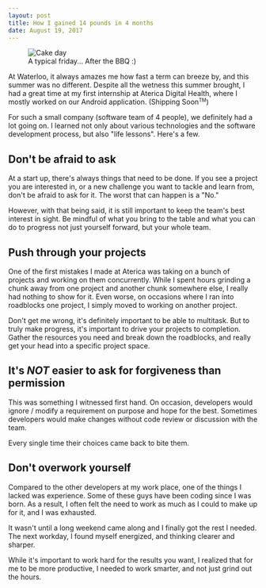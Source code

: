 ```yaml
---
layout: post
title: How I gained 14 pounds in 4 months
date: August 19, 2017
---
```


<figure class = "figure">
	<img src="{{site.url}}/static/img/blog_assets/coop1.jpg" alt="Cake day" class="img-responsive">
	<figcaption class="figure-caption">A typical friday... After the BBQ :)</figcaption>
</figure>

At Waterloo, it always amazes me how fast a term can breeze by, and this summer was no different. Despite all the wetness this summer brought, I had a great time at my first internship at Aterica Digital Health, where I mostly worked on our Android application. (Shipping Soon<small><sup>TM</sup></small>)

For such a small company (software team of 4 people), we definitely had a lot going on. I learned not only about various technologies and the software development process, but also "life lessons". Here's a few.

## Don't be afraid to ask

At a start up, there's always things that need to be done. If you see a project you are interested in, or a new challenge you want to tackle and learn from, don't be afraid to ask for it. The worst that can happen is a "No."

However, with that being said, it is still important to keep the team's best interest in sight. Be mindful of what you bring to the table and what you can do to progress not just yourself forward, but your whole team.

## Push through your projects

One of the first mistakes I made at Aterica was taking on a bunch of projects and working on them concurrently. While I spent hours grinding a chunk away from one project and another chunk somewhere else, I really had nothing to show for it. Even worse, on occasions where I ran into roadblocks one project, I simply moved to working on another project. 

Don't get me wrong, it's definitely important to be able to multitask. But to truly make progress, it's important to drive your projects to completion. Gather the resources you need and break down the roadblocks, and really get your head into a specific project space.

## It's *NOT* easier to ask for forgiveness than permission

This was something I witnessed first hand. On occasion, developers would ignore / modify a requirement on purpose and hope for the best. Sometimes developers would make changes without code review or discussion with the team. 

Every single time their choices came back to bite them.

## Don't overwork yourself

Compared to the other developers at my work place, one of the things I lacked was experience. Some of these guys have been coding since I was born. As a result, I often felt the need to work as much as I could to make up for it, and I was exhausted. 

It wasn't until a long weekend came along and I finally got the rest I needed. The next workday, I found myself energized, and thinking clearer and sharper.

While it's important to work hard for the results you want, I realized that for me to be more productive, I needed to work smarter, and not just grind out the hours.



